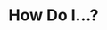 ---
categories: ["Living Skyrim"]
tags: ["docs"] 
title: "How Do I...?"
linkTitle: "How Do I...?"
weight: 6
description: >
  Answers to all of your "How Do I...?" questions.
---